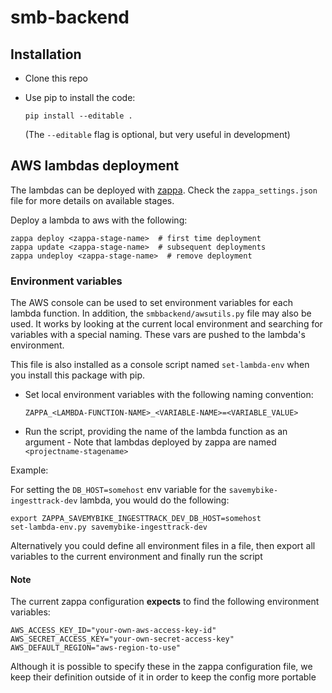 # smb-backend

## Installation

-  Clone this repo
-  Use pip to install the code:

   ```
   pip install --editable .
   ```
   
   (The `--editable` flag is optional, but very useful in development)
   

## AWS lambdas deployment

The lambdas can be deployed with [zappa][zappa]. Check the 
`zappa_settings.json` file for more details on available stages.

Deploy a lambda to aws with the following:

```shell
zappa deploy <zappa-stage-name>  # first time deployment
zappa update <zappa-stage-name>  # subsequent deployments
zappa undeploy <zappa-stage-name>  # remove deployment

```

### Environment variables

The AWS console can be used to set environment variables for each lambda 
function. In addition, the `smbbackend/awsutils.py` file may also be used. 
It works by looking at the current local environment and searching for 
variables with a special naming. These vars are pushed to the lambda's 
environment.

This file is also installed as a console script named `set-lambda-env` when 
you install this package with pip.


-  Set local environment variables with the following naming convention:

   ```shell
   ZAPPA_<LAMBDA-FUNCTION-NAME>_<VARIABLE-NAME>=<VARIABLE_VALUE>

   ```

-  Run the script, providing the name of the lambda function as an argument - 
   Note that lambdas deployed by zappa are named `<projectname-stagename>`
   
   
Example:

For setting the `DB_HOST=somehost` env variable for the 
`savemybike-ingesttrack-dev` lambda, you would do the following:

```shell
export ZAPPA_SAVEMYBIKE_INGESTTRACK_DEV_DB_HOST=somehost
set-lambda-env.py savemybike-ingesttrack-dev
```

Alternatively you could define all environment files in a file, then export
all variables to the current environment and finally run the script


#### Note

The current zappa configuration **expects** to find the following environment
variables:

```shell
AWS_ACCESS_KEY_ID="your-own-aws-access-key-id"
AWS_SECRET_ACCESS_KEY="your-own-secret-access-key"
AWS_DEFAULT_REGION="aws-region-to-use"
```

Although it is possible to specify these in the zappa configuration file, we
keep their definition outside of it in order to keep the config more portable


[zappa]: https://github.com/Miserlou/Zappa